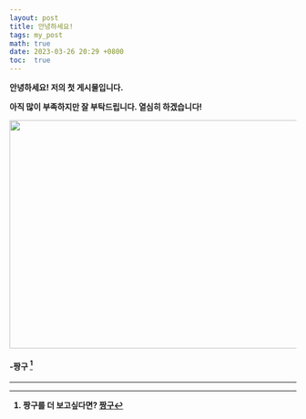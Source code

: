 ```yaml
---
layout: post
title: 안녕하세요!
tags: my_post
math: true
date: 2023-03-26 20:29 +0800
toc:  true
---
```


<strong>안녕하세요! 저의 첫 게시물입니다. 

아직 많이 부족하지만 잘 부탁드립니다. 열심히 하겠습니다!


<img src="https://user-images.githubusercontent.com/126743778/227782362-bc5859e7-dabc-49d2-b210-5d2a50de3e6d.jpg"  width="600" height="400">

#### -짱구 [^fn-sample_footnote]




-----

[^fn-sample_footnote]: 짱구를 더 보고싶다면? [짱구](https://www.google.com/search?q=%EC%A7%B1%EA%B5%AC&sxsrf=APwXEdfzAavjwtLQ9NNO3MTdatY_UvYWZw:1679845053618&source=lnms&tbm=isch&sa=X&ved=2ahUKEwii9cq99vn9AhXxm1YBHYMGDGsQ_AUoAXoECAEQAw&biw=1490&bih=714&dpr=1.25)